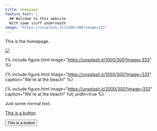 ```yaml
---
title: Homepage
feature_text: |
  ## Welcome to this website
  With some stuff underneath
image: "https://unsplash.it/1200/400?image=121"
---
```


This is the homepage.

![](https://unsplash.it/1000/300?image=333)

{% include figure.html image="https://unsplash.it/1000/300?image=333" %}

{% include figure.html image="https://unsplash.it/1000/300?image=333" caption="We're at the beach!" %}

{% include figure.html image="https://unsplash.it/2000/300?image=333" caption="We're at the beach!" full_width=true %}

Just some normal text.

<a href="#" class="button">This is a button</a>

<button class="button">This is a button</button>
